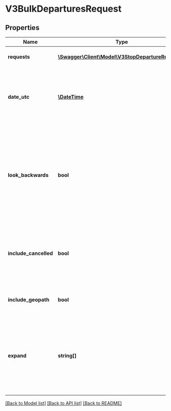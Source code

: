 # V3BulkDeparturesRequest

## Properties
Name | Type | Description | Notes
------------ | ------------- | ------------- | -------------
**requests** | [**\Swagger\Client\Model\V3StopDepartureRequest[]**](V3StopDepartureRequest.md) | Collection of departure requests | 
**date_utc** | [**\DateTime**](\DateTime.md) | Filter by the date and time of the request (ISO 8601 UTC format) (default &#x3D; current date and time) | [optional] 
**look_backwards** | **bool** | Indicates if filtering runs (and their departures) to those that arrive at destination before date_utc (default &#x3D; false). Requires max_results &amp;gt; 0. | [optional] 
**include_cancelled** | **bool** | Indicates if cancelled services (if they exist) are returned (default &#x3D; false) - metropolitan train only | [optional] 
**include_geopath** | **bool** | Indicates if the route geopath should be returned | [optional] 
**expand** | **string[]** | List objects to be returned in full (i.e. expanded) - options include: all, stop, route, run, direction, disruption, none | [optional] 

[[Back to Model list]](../../README.md#documentation-for-models) [[Back to API list]](../../README.md#documentation-for-api-endpoints) [[Back to README]](../../README.md)

